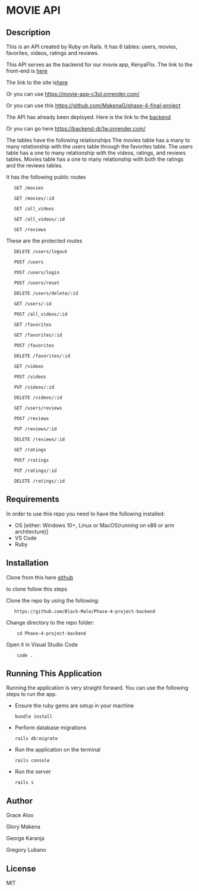# MOVIE API
## Description
This is an API created by Ruby on Rails. It has 6 tables: users, movies, favorites, videos, ratings and reviews.

This API serves as the backend for our movie app, KenyaFlix.
The link to the front-end is [here](https://github.com/MakenaG/phase-4-final-project)

The link to the site is[here](https://movie-app-c3ol.onrender.com/)

Or you can use https://movie-app-c3ol.onrender.com/

Or you can use this https://github.com/MakenaG/phase-4-final-project

The API has already been deployed. Here is the link to the [backend](https://backend-dc1w.onrender.com/)

Or you can go here https://backend-dc1w.onrender.com/

The tables have the following relationships
The movies table has a many to many relationship with the users table through the favorites table.
The users table has a one to many relationship with the videos, ratings, and reviews tables.
Movies table has a one to many relationship with both the ratings and the reviews tables.

It has the following public routes
      
       GET /movies
       
       GET /movies/:id
       
       GET /all_videos
       
       GET /all_videos/:id
       
       GET /reviews
       
These are the protected routes  
       
       DELETE /users/logout
       
       POST /users
       
       POST /users/login
       
       POST /users/reset
       
       DELETE /users/delete/:id
       
       GET /users/:id     
       
       POST /all_videos/:id
       
       GET /favorites
       
       GET /favorites/:id
       
       POST /favorites
       
       DELETE /favorites/:id
       
       GET /videos
       
       POST /videos
       
       PUT /videos/:id
       
       DELETE /videos/:id
       
       GET /users/reviews
       
       POST /reviews
       
       PUT /reviews/:id
       
       DELETE /reviews/:id
       
       GET /ratings
       
       POST /ratings
       
       PUT /ratings/:id
       
       DELETE /ratings/:id
       
       

## Requirements
In order to use this repo you need to have the following installed:

- OS [either: Windows 10+, Linux or MacOS(running on x86 or arm architecture)]
- VS Code
- Ruby

## Installation
Clone from this here [github](https://github.com/Black-Male/Phase-4-project-backend)

to clone follow this steps


Clone the repo by using the following:     

       https://github.com/Black-Male/Phase-4-project-backend

Change directory to the repo folder: 

        cd Phase-4-project-backend

Open it in Visual Studio Code

        code .

## Running This Application
Running the application is very straight forward. You can use the following steps to run the app. 

- Ensure the ruby gems are setup in your machine

      bundle install
      
- Perform database migrations

      rails db:migrate
      
- Run the application on the terminal

      rails console

- Run the server

      rails s      
      



## Author 

 Grace Aloo
 
 Glory Makena
 
 George Karanja
 
 Gregory Lubano

## License
MIT
